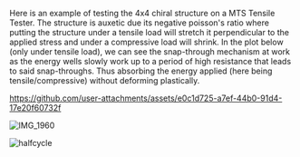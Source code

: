 Here is an example of testing the 4x4 chiral structure on a MTS Tensile Tester.
The structure is auxetic due its negative poisson's ratio where putting the structure under a tensile load will stretch it perpendicular to the applied stress and under a compressive load will shrink. In the plot below (only under tensile load), we can see the snap-through mechanism at work as the energy wells slowly work up to a period of high resistance that leads to said snap-throughs. Thus absorbing the energy applied (here being tensile/compressive) without deforming plastically.


https://github.com/user-attachments/assets/e0c1d725-a7ef-44b0-91d4-17e20f60732f 

![IMG_1960](https://github.com/user-attachments/assets/f351ea4f-a297-4d3a-843e-377e794b7f44)


![halfcycle](https://github.com/user-attachments/assets/60c900e0-859d-47ea-a809-f9c9db1fc14f)
